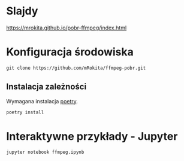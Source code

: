 # Slajdy 

https://mrokita.github.io/pobr-ffmpeg/index.html

# Konfiguracja środowiska

```markdown
git clone https://github.com/mRokita/ffmpeg-pobr.git
```

## Instalacja zależności

Wymagana instalacja [poetry](https://python-poetry.org).


```markdown
poetry install
```

# Interaktywne przykłady - Jupyter

```
jupyter notebook ffmpeg.ipynb
```